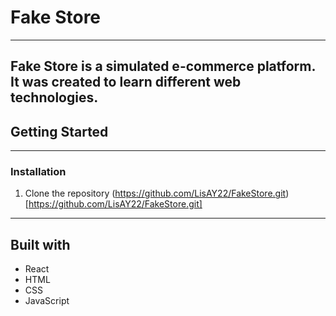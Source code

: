 # Fake Store
-----------------------------------------------------------------
Fake Store is a simulated e-commerce platform. It was created to
learn different web technologies. 
-----------------------------------------------------------------
## Getting Started
-----------------------------------------------------------------
### Installation
1. Clone the repository (https://github.com/LisAY22/FakeStore.git)[https://github.com/LisAY22/FakeStore.git]
-----------------------------------------------------------------
## Built with
- React
- HTML
- CSS
- JavaScript 
